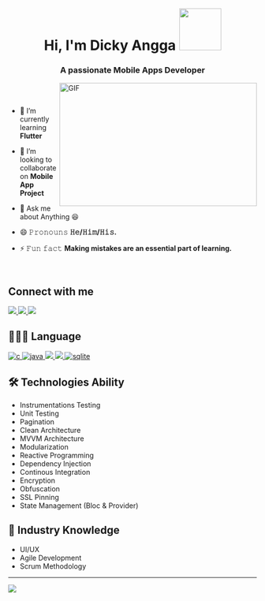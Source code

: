 <h1 align="center">Hi, I'm Dicky Angga <img src="https://media.giphy.com/media/a7MPJUMjxXE7Ddk6B7/giphy.gif" width="85"></h1>
<h3 align="center">A passionate Mobile Apps Developer</h3>

</em></p>

<img align="right" height="250" width="400" alt="GIF" src="https://camo.githubusercontent.com/86a3b6db470f1a0429f7355c08d1edabf3d2c804/68747470733a2f2f6d69726f2e6d656469756d2e636f6d2f6d61782f313336302f312a495247486d69477361313673746564517649615a66772e676966"/>

<br/>
<br/>

- 🌱 I’m currently learning **Flutter**

- 👯 I’m looking to collaborate on **Mobile App Project**

- 💬 Ask me about Anything 😆

- 😄 𝙿𝚛𝚘𝚗𝚘𝚞𝚗𝚜 **𝙷𝚎/𝙷𝚒𝚖/𝙷𝚒𝚜.**

- ⚡ 𝙵𝚞𝚗 𝚏𝚊𝚌𝚝 **Making mistakes are an essential part of learning.**

<br/>
</em></p>

## Connect with me
  <a href="https://www.linkedin.com/in/dicky-widya-angga-kusuma-b69ba8160/" target="_blank"> 
    <img src="https://img.shields.io/badge/LinkedIn-0077B5?style=for-the-badge&logo=linkedin&logoColor=white"/> 
  </a>
  <a href="dickyangga73@gmail.com/" target="_blank"> 
    <img src="https://img.shields.io/badge/Gmail-D14836?style=for-the-badge&logo=gmail&logoColor=white"/> 
  </a>
   <a href="https://www.instagram.com/dikyangga7/" target="_blank"> 
    <img src="https://img.shields.io/badge/Instagram-E4405F?style=for-the-badge&logo=instagram&logoColor=white"/>
  </a>


## 👨🏻‍💻 Language
<p align="left">
  <a href="https://www.cprogramming.com/" target="_blank"> 
    <img src="https://img.shields.io/badge/C%20programming-A8B9CC.svg?style=for-the-badge&logo=c&logoColor=white"
      alt="c"/>
  </a>
  <a href="https://www.java.com" target="_blank"> 
    <img src="https://img.shields.io/badge/Java-007396.svg?style=for-the-badge&logo=java&logoColor=white" 
      alt="java"/> 
  </a>
  <a href="https://kotlinlang.org/" target="_blank"> 
    <img src="https://img.shields.io/badge/Kotlin-0095D5?&style=for-the-badge&logo=kotlin&logoColor=white"/> 
  </a>
  <a href="https://dart.dev/" target="_blank"> 
    <img src="https://img.shields.io/badge/Dart-0175C2?style=for-the-badge&logo=dart&logoColor=white"/> 
  </a>
    <a href="https://www.sqlite.org/" target="_blank"> 
    <img src="https://img.shields.io/badge/sqlite-003B57.svg?style=for-the-badge&logo=sqlite&logoColor=white"
      alt="sqlite"/> 
  </a>
</p>


## 🛠 Technologies Ability
- Instrumentations Testing
- Unit Testing
- Pagination
- Clean Architecture
- MVVM Architecture
- Modularization
- Reactive Programming
- Dependency Injection
- Continous Integration
- Encryption
- Obfuscation
- SSL Pinning
- State Management (Bloc & Provider)


## 📖 Industry Knowledge
- UI/UX
- Agile Development
- Scrum Methodology

----------------------------------------
![](https://github-readme-stats.vercel.app/api?username=dicky7&theme=gruvbox&show_icons=true)
